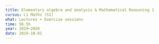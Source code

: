 ```yaml
---
title: Elementary algebra and analysis & Mathematical Reasoning 1
cursus: L1 Maths (S1)
what: Lectures + Exercise sessions
time: 56.5h
year: 2019–2020
date: 2019-10-01
---
```

